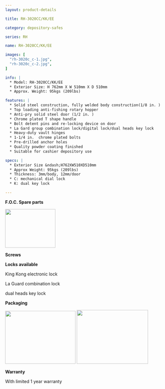 ```yaml
---
layout: product-details

title: RH-3020CC/KK/EE

category: depository-safes

series: RH

name: RH-3020CC/KK/EE

images: [
  "rh-3020c_c-1.jpg",
  "rh-3020c_c-2.jpg",
]

info: |
  * Model: RH-3020CC/KK/EE
  * Exterior Size: H 762mm X W 510mm X D 510mm
  * Approx. Weight: 95kgs (209lbs)

features: |
  * Solid steel construction, fully welded body construction(1/8 in. )
  * Top loading anti-fishing rotary hopper
  * Anti-pry solid steel door (1/2 in. )
  * Chrome plated T shape handle
  * Bolt detent pins and re-locking device on door
  * La Gard group combination lock/digital lock/dual heads key lock
  * Heavy-duty vault hinges
  * 1-1/4 in.  chrome plated bolts
  * Pre-drilled anchor holes
  * Quality powder coating finished
  * Suitable for cashier depository use

specs: |
  * Exterior Size &ndash;H762XW510XD510mm
  * Approx Weight: 95kgs (209lbs)
  * Thickness: 3mm/body, 12mm/door
  * C: mechanical dial lock
  * K: dual key lock

---
```


**F.O.C. Spare parts**

<img alt="" src="{IMAGE_CDN}/rh-3020c_c-3.jpg" style="width: 162px; height: 124px;" />

**Screws**

**Locks available**

King Kong electronic lock

La Guard combination lock

dual heads key lock

**Packaging**

<img alt="" src="{IMAGE_CDN}/rh-3020c_c-4.jpg" style="width: 227px; height: 170px;" />

<img alt="" src="{IMAGE_CDN}/rh-3020c_c-5.jpg" style="width: 230px; height: 173px;" />

**Warranty**

With limited 1 year warranty
